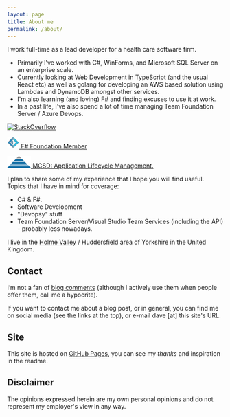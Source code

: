```yaml
---
layout: page
title: About me
permalink: /about/
---
```


I work full-time as a lead developer for a health care software firm.

- Primarily I've worked with C#, WinForms, and Microsoft SQL Server on an enterprise scale.
- Currently looking at Web Development in TypeScript (and the usual React etc) as well as golang
for developing an AWS based solution using Lambdas and DynamoDB amongst other services.
- I'm also learning (and loving) F# and finding excuses to use it at work.
- In a past life, I've also spend a lot of time managing Team Foundation Server / Azure Devops.

[![StackOverflow](https://stackoverflow.com/users/flair/383710.png)](http://stackoverflow.com/users/383710/daveshaw)

[![F#](/images/fsharp.png) F# Foundation Member](http://foundation.fsharp.org/daveshaw)

[![MCSD](/images/mcsd-logo.png) MCSD: Application Lifecycle Management.](https://www.microsoft.com/en-us/learning/mcsd-application-lifecycle-management.aspx)

I plan to share some of my experience that I hope you will find useful. Topics that I have in mind for coverage:

- C# & F#.
- Software Development
- "Devopsy" stuff
- Team Foundation Server/Visual Studio Team Services (including the API) - probably less nowadays.

I live in the [Holme Valley](http://en.wikipedia.org/wiki/Holme_Valley) / Huddersfield area of Yorkshire in the United Kingdom.

## Contact

I’m not a fan of [blog comments](http://www.joelonsoftware.com/items/2007/07/20.html) (although I actively use them when people offer them, call me a hypocrite).

If you want to contact me about a blog post, or in general, you can find me on social media (see the links at the top), or e-mail dave [at] this site's URL.

## Site

This site is hosted on [GitHub Pages](https://github.com/xdaDaveShaw/xdaDaveShaw.github.io), you can see my *thanks* and inspiration in the readme.

## Disclaimer

The opinions expressed herein are my own personal opinions and do not represent my employer's view in any way.
